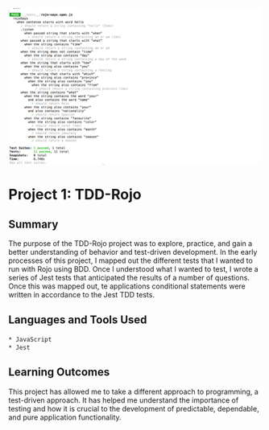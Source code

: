 ![Alt text](/rojoTests.png)
# Project 1: TDD-Rojo

## Summary

The purpose of the TDD-Rojo project was to explore, practice, and gain a better understanding of
behavior and test-driven development. In the early processes of this project, I mapped out the different
tests that I wanted to run with Rojo using BDD. Once I understood what I wanted to test, I wrote
a series of Jest tests that anticipated the results of a number of questions. Once this was mapped out,
te applications conditional statements were written in accordance to the Jest TDD tests.

## Languages and Tools Used

    * JavaScript
    * Jest

## Learning Outcomes

This project has allowed me to take a different approach to programming, a test-driven approach. It has 
helped me understand the importance of testing and how it is crucial to the development of predictable, dependable,
and pure application functionality. 
